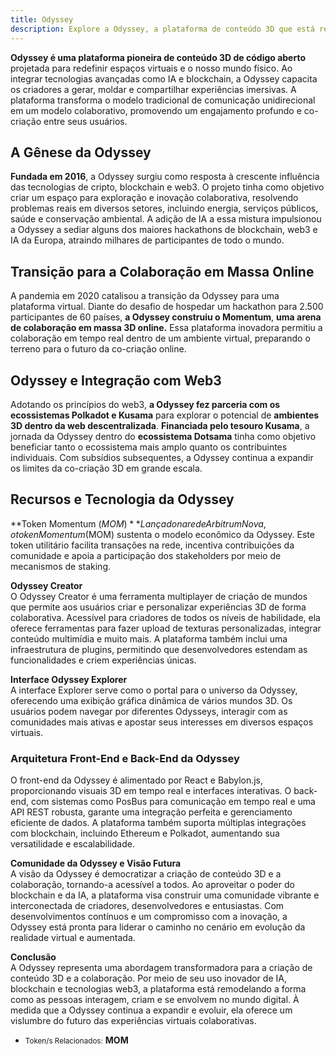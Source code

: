 ```yaml
---
title: Odyssey  
description: Explore a Odyssey, a plataforma de conteúdo 3D que está revolucionando a colaboração e a criação por meio da integração de IA e blockchain.
---
```


**Odyssey é uma plataforma pioneira de conteúdo 3D de código aberto** projetada para redefinir espaços virtuais e o nosso mundo físico. Ao integrar tecnologias avançadas como IA e blockchain, a Odyssey capacita os criadores a gerar, moldar e compartilhar experiências imersivas. A plataforma transforma o modelo tradicional de comunicação unidirecional em um modelo colaborativo, promovendo um engajamento profundo e co-criação entre seus usuários.

## A Gênese da Odyssey  
**Fundada em 2016**, a Odyssey surgiu como resposta à crescente influência das tecnologias de cripto, blockchain e web3. O projeto tinha como objetivo criar um espaço para exploração e inovação colaborativa, resolvendo problemas reais em diversos setores, incluindo energia, serviços públicos, saúde e conservação ambiental. A adição de IA a essa mistura impulsionou a Odyssey a sediar alguns dos maiores hackathons de blockchain, web3 e IA da Europa, atraindo milhares de participantes de todo o mundo.

## Transição para a Colaboração em Massa Online  
A pandemia em 2020 catalisou a transição da Odyssey para uma plataforma virtual. Diante do desafio de hospedar um hackathon para 2.500 participantes de 60 países, **a Odyssey construiu o Momentum**, **uma arena de colaboração em massa 3D online.** Essa plataforma inovadora permitiu a colaboração em tempo real dentro de um ambiente virtual, preparando o terreno para o futuro da co-criação online.

## Odyssey e Integração com Web3  
Adotando os princípios do web3, **a Odyssey fez parceria com os ecossistemas Polkadot e Kusama** para explorar o potencial de **ambientes 3D dentro da web descentralizada**. **Financiada pelo tesouro Kusama**, a jornada da Odyssey dentro do **ecossistema Dotsama** tinha como objetivo beneficiar tanto o ecossistema mais amplo quanto os contribuintes individuais. Com subsídios subsequentes, a Odyssey continua a expandir os limites da co-criação 3D em grande escala.

## Recursos e Tecnologia da Odyssey  
**Token Momentum ($MOM)**  
Lançado na rede Arbitrum Nova, o token Momentum ($MOM) sustenta o modelo econômico da Odyssey. Este token utilitário facilita transações na rede, incentiva contribuições da comunidade e apoia a participação dos stakeholders por meio de mecanismos de staking.

**Odyssey Creator**  
O Odyssey Creator é uma ferramenta multiplayer de criação de mundos que permite aos usuários criar e personalizar experiências 3D de forma colaborativa. Acessível para criadores de todos os níveis de habilidade, ela oferece ferramentas para fazer upload de texturas personalizadas, integrar conteúdo multimídia e muito mais. A plataforma também inclui uma infraestrutura de plugins, permitindo que desenvolvedores estendam as funcionalidades e criem experiências únicas.

**Interface Odyssey Explorer**  
A interface Explorer serve como o portal para o universo da Odyssey, oferecendo uma exibição gráfica dinâmica de vários mundos 3D. Os usuários podem navegar por diferentes Odysseys, interagir com as comunidades mais ativas e apostar seus interesses em diversos espaços virtuais.

### **Arquitetura Front-End e Back-End da Odyssey**  
O front-end da Odyssey é alimentado por React e Babylon.js, proporcionando visuais 3D em tempo real e interfaces interativas. O back-end, com sistemas como PosBus para comunicação em tempo real e uma API REST robusta, garante uma integração perfeita e gerenciamento eficiente de dados. A plataforma também suporta múltiplas integrações com blockchain, incluindo Ethereum e Polkadot, aumentando sua versatilidade e escalabilidade.

**Comunidade da Odyssey e Visão Futura**  
A visão da Odyssey é democratizar a criação de conteúdo 3D e a colaboração, tornando-a acessível a todos. Ao aproveitar o poder do blockchain e da IA, a plataforma visa construir uma comunidade vibrante e interconectada de criadores, desenvolvedores e entusiastas. Com desenvolvimentos contínuos e um compromisso com a inovação, a Odyssey está pronta para liderar o caminho no cenário em evolução da realidade virtual e aumentada.

**Conclusão**  
A Odyssey representa uma abordagem transformadora para a criação de conteúdo 3D e a colaboração. Por meio de seu uso inovador de IA, blockchain e tecnologias web3, a plataforma está remodelando a forma como as pessoas interagem, criam e se envolvem no mundo digital. À medida que a Odyssey continua a expandir e evoluir, ela oferece um vislumbre do futuro das experiências virtuais colaborativas.

- <small>Token/s Relacionados:</small> **MOM**
